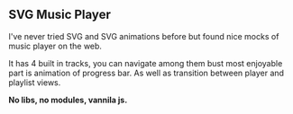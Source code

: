 ## SVG Music Player
I've never tried SVG and SVG animations before but found nice mocks of music player on the web.

It has 4 built in tracks, you can navigate among them bust most enjoyable part is animation of progress bar. As well as transition between player and playlist views.

**No libs, no modules, vannila js.**